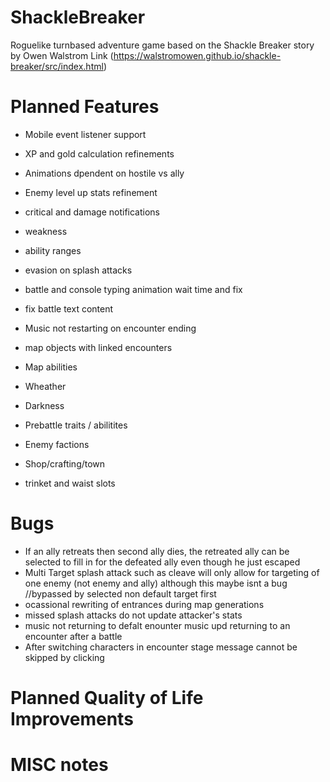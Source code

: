 # ShackleBreaker
Roguelike turnbased adventure game based on the Shackle Breaker story by Owen Walstrom
Link
(https://walstromowen.github.io/shackle-breaker/src/index.html)

# Planned Features
* Mobile event listener support
* XP and gold calculation refinements
* Animations dpendent on hostile vs ally
* Enemy level up stats refinement
* critical and damage notifications
* weakness
* ability ranges
* evasion on splash attacks
* battle and console typing animation wait time and fix
* fix battle text content
* Music not restarting on encounter ending

* map objects with linked encounters
* Map abilities
* Wheather
* Darkness
* Prebattle traits / abilitites
* Enemy factions
* Shop/crafting/town
* trinket and waist slots


# Bugs
* If an ally retreats then second ally dies, the retreated ally can be selected to fill in for the defeated ally even though he just escaped
* Multi Target splash attack such as cleave will only allow for targeting of one enemy (not enemy and ally) although this maybe isnt a bug //bypassed by selected non default target first
* ocassional rewriting of entrances during map generations 
* missed splash attacks do not update attacker's stats
* music not returning to defalt enounter music upd returning to an encounter after a battle
* After switching characters in encounter stage message cannot be skipped by clicking



# Planned Quality of Life Improvements


# MISC notes


